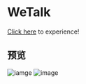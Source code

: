 # WeTalk


[Click here](https://github.com/asche910/WeTalk/blob/master/app/debug/WeTalk.apk?raw=true) to experience!


## 预览


![iamge](https://i.loli.net/2019/07/20/5d32ebc2f1b0722747.gif)       ![image](https://i.loli.net/2019/07/20/5d32ebc44209b76260.gif)

